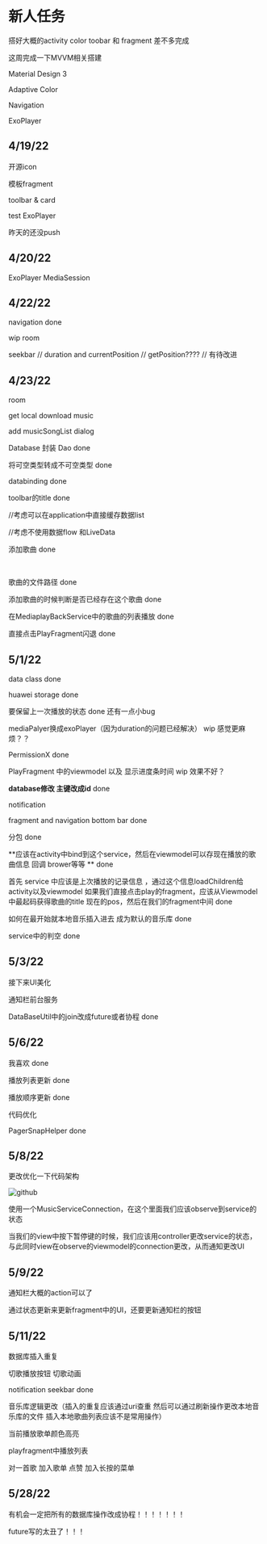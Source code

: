 # 新人任务

搭好大概的activity color toobar 和 fragment   	差不多完成

这周完成一下MVVM相关搭建

Material Design 3

Adaptive Color

Navigation 

ExoPlayer



## 4/19/22

开源icon

模板fragment

toolbar & card

test ExoPlayer



昨天的还没push

## 4/20/22

ExoPlayer MediaSession



## 4/22/22

navigation  done

wip room

seekbar		 // duration and currentPosition // getPosition???? // 有待改进



## 4/23/22

room

get local download music

add musicSongList dialog





Database 封装 Dao 			done

将可空类型转成不可空类型 			done

databinding 				done

toolbar的title				done

//考虑可以在application中直接缓存数据list 

//考虑不使用数据flow 和LiveData

添加歌曲   done

​	

歌曲的文件路径	done



添加歌曲的时候判断是否已经存在这个歌曲		done

在MediaplayBackService中的歌曲的列表播放		done



直接点击PlayFragment闪退 		done





## 5/1/22

data class		done

huawei storage		done

要保留上一次播放的状态		done 还有一点小bug

mediaPalyer换成exoPlayer（因为duration的问题已经解决）	wip 感觉更麻烦？？



PermissionX		done

PlayFragment 中的viewmodel 以及 显示进度条时间  wip 效果不好？



**database修改 主键改成id**  		done

notification

fragment and navigation bottom bar		done

分包		done

**应该在activity中bind到这个service，然后在viewmodel可以存现在播放的歌曲信息	回调 brower等等	**		done



首先 service 中应该是上次播放的记录信息 ，通过这个信息loadChildren给activity以及viewmodel 如果我们直接点击play的fragment，应该从Viewmodel中最起码获得歌曲的title 现在的pos，然后在我们的fragment中间			done



如何在最开始就本地音乐插入进去 成为默认的音乐库		done

service中的判空			done



## 5/3/22

接下来UI美化

通知栏前台服务

DataBaseUtil中的join改成future或者协程		done



## 5/6/22

我喜欢	done

播放列表更新 done

播放顺序更新 done



代码优化

PagerSnapHelper	done

## 5/8/22

更改优化一下代码架构

![github](/home/pb/AndroidStudioProjects/Code/SoftMusic/github.png)

使用一个MusicServiceConnection，在这个里面我们应该observe到service的状态

当我们的view中按下暂停键的时候，我们应该用controller更改service的状态，与此同时view在observe的viewmodel的connection更改，从而通知更改UI

##  5/9/22

通知栏大概的action可以了

通过状态更新来更新fragment中的UI，还要更新通知栏的按钮



## 5/11/22

数据库插入重复 

切歌播放按钮 切歌动画

notification seekbar		done

音乐库逻辑更改（插入的重复应该通过uri查重 然后可以通过刷新操作更改本地音乐库的文件 插入本地歌曲列表应该不是常用操作）

当前播放歌单颜色高亮

playfragment中播放列表

对一首歌 加入歌单 点赞 加入长按的菜单



## 5/28/22

有机会一定把所有的数据库操作改成协程！！！！！！！ 

future写的太丑了！！！
